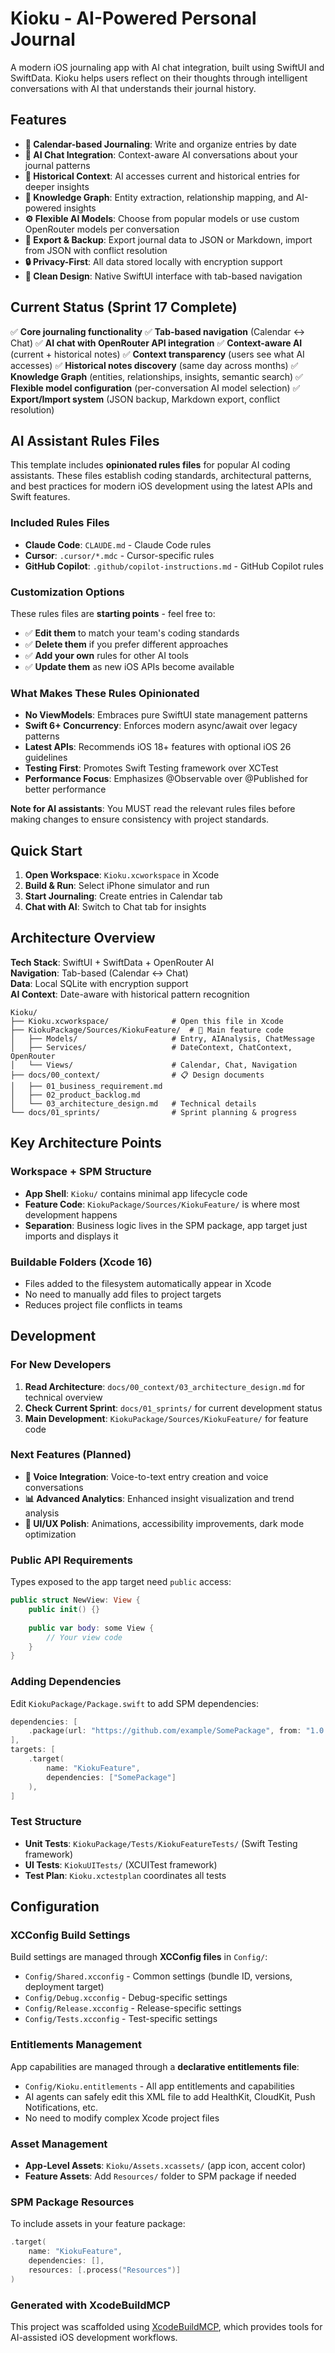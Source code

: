 # Kioku - AI-Powered Personal Journal

A modern iOS journaling app with AI chat integration, built using SwiftUI and SwiftData. Kioku helps users reflect on their thoughts through intelligent conversations with AI that understands their journal history.

## Features

- **📅 Calendar-based Journaling**: Write and organize entries by date
- **🤖 AI Chat Integration**: Context-aware AI conversations about your journal patterns
- **📖 Historical Context**: AI accesses current and historical entries for deeper insights
- **🧠 Knowledge Graph**: Entity extraction, relationship mapping, and AI-powered insights
- **⚙️ Flexible AI Models**: Choose from popular models or use custom OpenRouter models per conversation
- **💾 Export & Backup**: Export journal data to JSON or Markdown, import from JSON with conflict resolution
- **🔒 Privacy-First**: All data stored locally with encryption support
- **🎨 Clean Design**: Native SwiftUI interface with tab-based navigation

## Current Status (Sprint 17 Complete)

✅ **Core journaling functionality**
✅ **Tab-based navigation** (Calendar ↔ Chat)
✅ **AI chat with OpenRouter API integration**
✅ **Context-aware AI** (current + historical notes)
✅ **Context transparency** (users see what AI accesses)
✅ **Historical notes discovery** (same day across months)
✅ **Knowledge Graph** (entities, relationships, insights, semantic search)
✅ **Flexible model configuration** (per-conversation AI model selection)
✅ **Export/Import system** (JSON backup, Markdown export, conflict resolution)

## AI Assistant Rules Files

This template includes **opinionated rules files** for popular AI coding assistants. These files establish coding standards, architectural patterns, and best practices for modern iOS development using the latest APIs and Swift features.

### Included Rules Files
- **Claude Code**: `CLAUDE.md` - Claude Code rules
- **Cursor**: `.cursor/*.mdc` - Cursor-specific rules
- **GitHub Copilot**: `.github/copilot-instructions.md` - GitHub Copilot rules

### Customization Options
These rules files are **starting points** - feel free to:
- ✅ **Edit them** to match your team's coding standards
- ✅ **Delete them** if you prefer different approaches
- ✅ **Add your own** rules for other AI tools
- ✅ **Update them** as new iOS APIs become available

### What Makes These Rules Opinionated
- **No ViewModels**: Embraces pure SwiftUI state management patterns
- **Swift 6+ Concurrency**: Enforces modern async/await over legacy patterns
- **Latest APIs**: Recommends iOS 18+ features with optional iOS 26 guidelines
- **Testing First**: Promotes Swift Testing framework over XCTest
- **Performance Focus**: Emphasizes @Observable over @Published for better performance

**Note for AI assistants**: You MUST read the relevant rules files before making changes to ensure consistency with project standards.

## Quick Start

1. **Open Workspace**: `Kioku.xcworkspace` in Xcode
2. **Build & Run**: Select iPhone simulator and run
3. **Start Journaling**: Create entries in Calendar tab
4. **Chat with AI**: Switch to Chat tab for insights

## Architecture Overview

**Tech Stack**: SwiftUI + SwiftData + OpenRouter AI  
**Navigation**: Tab-based (Calendar ↔ Chat)  
**Data**: Local SQLite with encryption support  
**AI Context**: Date-aware with historical pattern recognition  

```
Kioku/
├── Kioku.xcworkspace/              # Open this file in Xcode
├── KiokuPackage/Sources/KiokuFeature/  # 🚀 Main feature code
│   ├── Models/                     # Entry, AIAnalysis, ChatMessage
│   ├── Services/                   # DateContext, ChatContext, OpenRouter
│   └── Views/                      # Calendar, Chat, Navigation
├── docs/00_context/                # 📋 Design documents
│   ├── 01_business_requirement.md
│   ├── 02_product_backlog.md
│   └── 03_architecture_design.md   # Technical details
└── docs/01_sprints/                # Sprint planning & progress
```

## Key Architecture Points

### Workspace + SPM Structure
- **App Shell**: `Kioku/` contains minimal app lifecycle code
- **Feature Code**: `KiokuPackage/Sources/KiokuFeature/` is where most development happens
- **Separation**: Business logic lives in the SPM package, app target just imports and displays it

### Buildable Folders (Xcode 16)
- Files added to the filesystem automatically appear in Xcode
- No need to manually add files to project targets
- Reduces project file conflicts in teams

## Development

### For New Developers
1. **Read Architecture**: `docs/00_context/03_architecture_design.md` for technical overview
2. **Check Current Sprint**: `docs/01_sprints/` for current development status  
3. **Main Development**: `KiokuPackage/Sources/KiokuFeature/` for feature code

### Next Features (Planned)
- **🎤 Voice Integration**: Voice-to-text entry creation and voice conversations
- **📊 Advanced Analytics**: Enhanced insight visualization and trend analysis
- **🎨 UI/UX Polish**: Animations, accessibility improvements, dark mode optimization

### Public API Requirements
Types exposed to the app target need `public` access:
```swift
public struct NewView: View {
    public init() {}
    
    public var body: some View {
        // Your view code
    }
}
```

### Adding Dependencies
Edit `KiokuPackage/Package.swift` to add SPM dependencies:
```swift
dependencies: [
    .package(url: "https://github.com/example/SomePackage", from: "1.0.0")
],
targets: [
    .target(
        name: "KiokuFeature",
        dependencies: ["SomePackage"]
    ),
]
```

### Test Structure
- **Unit Tests**: `KiokuPackage/Tests/KiokuFeatureTests/` (Swift Testing framework)
- **UI Tests**: `KiokuUITests/` (XCUITest framework)
- **Test Plan**: `Kioku.xctestplan` coordinates all tests

## Configuration

### XCConfig Build Settings
Build settings are managed through **XCConfig files** in `Config/`:
- `Config/Shared.xcconfig` - Common settings (bundle ID, versions, deployment target)
- `Config/Debug.xcconfig` - Debug-specific settings  
- `Config/Release.xcconfig` - Release-specific settings
- `Config/Tests.xcconfig` - Test-specific settings

### Entitlements Management
App capabilities are managed through a **declarative entitlements file**:
- `Config/Kioku.entitlements` - All app entitlements and capabilities
- AI agents can safely edit this XML file to add HealthKit, CloudKit, Push Notifications, etc.
- No need to modify complex Xcode project files

### Asset Management
- **App-Level Assets**: `Kioku/Assets.xcassets/` (app icon, accent color)
- **Feature Assets**: Add `Resources/` folder to SPM package if needed

### SPM Package Resources
To include assets in your feature package:
```swift
.target(
    name: "KiokuFeature",
    dependencies: [],
    resources: [.process("Resources")]
)
```

### Generated with XcodeBuildMCP
This project was scaffolded using [XcodeBuildMCP](https://github.com/cameroncooke/XcodeBuildMCP), which provides tools for AI-assisted iOS development workflows.